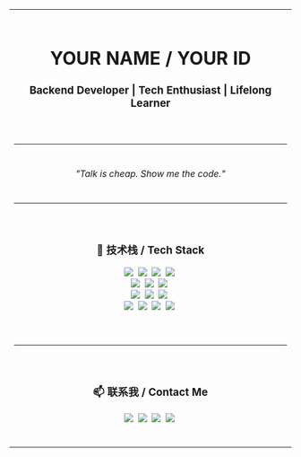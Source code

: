 <table width="100%">

<tr>
<td align="center">
  <br>
  <h1>YOUR NAME / YOUR ID</h1>
  <h3>Backend Developer | Tech Enthusiast | Lifelong Learner</h3>
  <br>
</td>
</tr>

<tr><td><hr></td></tr>

<tr>
<td align="center">
  <br>
  <i>"Talk is cheap. Show me the code."</i>
  <br><br>
</td>
</tr>

<tr><td><hr></td></tr>

<tr>
<td align="center">
  <br>
  <h3>🔧 技术栈 / Tech Stack</h3>
  <p align="center">
    <a href="#"><img src="https://img.shields.io/badge/Java-000000?style=for-the-badge&logo=openjdk&logoColor=white" /></a>&nbsp;
    <a href="#"><img src="https://img.shields.io/badge/Go-000000?style=for-the-badge&logo=go&logoColor=white" /></a>&nbsp;
    <a href="#"><img src="https://img.shields.io/badge/Python-000000?style=for-the-badge&logo=python&logoColor=white" /></a>&nbsp;
    <a href="#"><img src="https://img.shields.io/badge/Shell-000000?style=for-the-badge&logo=gnu-bash&logoColor=white" /></a>&nbsp;
    <br>
    <a href="#"><img src="https://img.shields.io/badge/Spring-000000?style=for-the-badge&logo=spring&logoColor=white" /></a>&nbsp;
    <a href="#"><img src="https://img.shields.io/badge/Gin-000000?style=for-the-badge&logo=go&logoColor=white" /></a>&nbsp;
    <a href="#"><img src="https://img.shields.io/badge/MyBatis-000000?style=for-the-badge&logo=mybatis&logoColor=white" /></a>&nbsp;
    <br>
    <a href="#"><img src="https://img.shields.io/badge/MySQL-000000?style=for-the-badge&logo=mysql&logoColor=white" /></a>&nbsp;
    <a href="#"><img src="https://img.shields.io/badge/Redis-000000?style=for-the-badge&logo=redis&logoColor=white" /></a>&nbsp;
    <a href="#"><img src="https://img.shields.io/badge/PostgreSQL-000000?style=for-the-badge&logo=postgresql&logoColor=white" /></a>&nbsp;
    <br>
    <a href="#"><img src="https://img.shields.io/badge/Docker-000000?style=for-the-badge&logo=docker&logoColor=white" /></a>&nbsp;
    <a href="#"><img src="https://img.shields.io/badge/Kubernetes-000000?style=for-the-badge&logo=kubernetes&logoColor=white" /></a>&nbsp;
    <a href="#"><img src="https://img.shields.io/badge/Git-000000?style=for-the-badge&logo=git&logoColor=white" /></a>&nbsp;
    <a href="#"><img src="https://img.shields.io/badge/Linux-000000?style=for-the-badge&logo=linux&logoColor=white" /></a>&nbsp;
  </p>
  <br>
</td>
</tr>

<tr><td><hr></td></tr>

<tr>
<td align="center">
  <br>
  <h3>📫 联系我 / Contact Me</h3>
  <p align="center">
    <a href="mailto:your.email@example.com"><img src="https://img.shields.io/badge/Email-000000?style=for-the-badge&logo=gmail&logoColor=white" /></a>&nbsp;
    <a href="https://linkedin.com/in/your-profile-name"><img src="https://img.shields.io/badge/LinkedIn-000000?style=for-the-badge&logo=linkedin&logoColor=white" /></a>&nbsp;
    <a href="https://your-blog-url.com"><img src="https://img.shields.io/badge/Blog-000000?style=for-the-badge&logo=rss&logoColor=white" /></a>&nbsp;
    <a href="https://x.com/your-twitter-handle"><img src="https://img.shields.io/badge/Twitter-000000?style=for-the-badge&logo=x&logoColor=white" /></a>&nbsp;
  </p>
  <br>
</td>
</tr>

</table>
